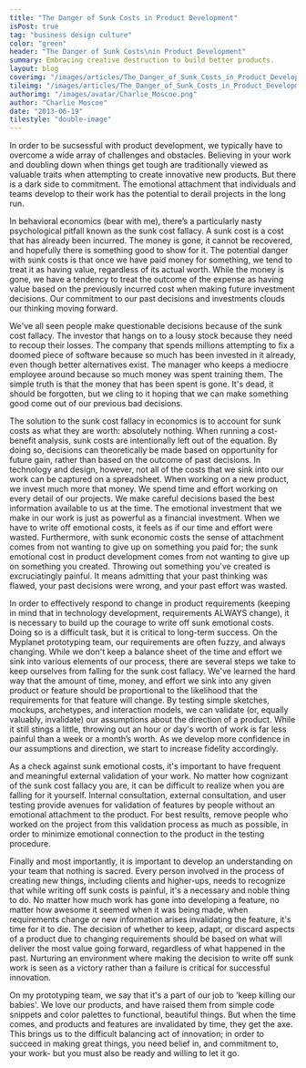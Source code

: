 ```yaml
---
title: "The Danger of Sunk Costs in Product Development"
isPost: true
tag: "business design culture"
color: "green"
header: "The Danger of Sunk Costs\nin Product Development"
summary: Embracing creative destruction to build better products.
layout: blog
coverimg: "/images/articles/The_Danger_of_Sunk_Costs_in_Product_Development/cover.jpg"
tileimg: "/images/articles/The_Danger_of_Sunk_Costs_in_Product_Development/tile.jpg"
authorimg: "/images/avatar/Charlie_Moscoe.png"
author: "Charlie Moscoe"
date: "2013-06-19"
tilestyle: "double-image"
---
```


In order to be sucsessful with product development, we typically have to overcome a wide array of challenges and obstacles.  Believing in your work and doubling down when things get tough are traditionally viewed as valuable traits when attempting to create innovative new products.  But there is a dark side to commitment.  The emotional attachment that individuals and teams develop to their work has the potential to derail projects in the long run.

In behavioral economics (bear with me), there’s a particularly nasty psychological pitfall known as the sunk cost fallacy. A sunk cost is a cost that has already been incurred.  The money is gone, it cannot be recovered, and hopefully there is something good to show for it. The potential danger with sunk costs is that once we have paid money for something, we tend to treat it as having value, regardless of its actual worth. While the money is gone, we have a tendency to treat the outcome of the expense as having value based on the previously incurred cost when making future investment decisions. Our commitment to our past decisions and investments clouds our thinking moving forward.

We've all seen people make questionable decisions because of the sunk cost fallacy.  The investor that hangs on to a lousy stock because they need to recoup their losses. The company that spends millions attempting to fix a doomed piece of software because so much has been invested in it already, even though better alternatives exist.  The manager who keeps a mediocre employee around because so much money was spent training them. The simple truth is that the money that has been spent is gone.  It's dead, it should be forgotten, but we cling to it hoping that we can make something good come out of our previous bad decisions.

The solution to the sunk cost fallacy in economics is to account for sunk costs as what they are worth: absolutely nothing.  When running a cost-benefit analysis, sunk costs are intentionally left out of the equation. By doing so, decisions can theoretically be made based on opportunity for future gain, rather than based on the outcome of past decisions. In technology and design, however, not all of the costs that we sink into our work can be captured on a spreadsheet.
When working on a new product, we invest much more that money. We spend time and effort working on every detail of our projects. We make careful decisions based the best information available to us at the time. The emotional investment that we make in our work is just as powerful as a financial investment.  When we have to write off emotional costs, it feels as if our time and effort were wasted. Furthermore, with sunk economic costs the sense of attachment comes from not wanting to give up on something you paid for; the sunk emotional cost in product development comes from not wanting to give up on something you created. Throwing out something you've created is excruciatingly painful.  It means admitting that your past thinking was flawed, your past decisions were wrong, and your past effort was wasted.

In order to effectively respond to change in product requirements (keeping in mind that in technology development, requirements ALWAYS change), it is necessary to build up the courage to write off sunk emotional costs.  Doing so is a difficult task, but it is critical to long-term success. On the Myplanet prototyping team, our requirements are often fuzzy, and always changing. While we don't keep a balance sheet of the time and effort we sink into various elements of our process, there are several steps we take to keep ourselves from falling for the sunk cost fallacy.
We've learned the hard way that the amount of time, money, and effort we sink into any given product or feature should be proportional to the likelihood that the requirements for that feature will change. By testing simple sketches, mockups, archetypes, and interaction models, we can validate (or, equally valuably, invalidate) our assumptions about the direction of a product. While it still stings a little, throwing out an hour or day's worth of work is far less painful than a week or a month’s worth. As we develop more confidence in our assumptions and direction, we start to increase fidelity accordingly.

As a check against sunk emotional costs, it's important to have frequent and meaningful external validation of your work. No matter how cognizant of the sunk cost fallacy you are, it can be difficult to realize when you are falling for it yourself. Internal consultation, external consultation, and user testing provide avenues for validation of features by people without an emotional attachment to the product.  For best results, remove people who worked on the project from this validation process as much as possible, in order to minimize emotional connection to the product in the testing procedure.

Finally and most importantly, it is important to develop an understanding on your team that nothing is sacred. Every person involved in the process of creating new things, including clients and higher-ups, needs to recognize that while writing off sunk costs is painful, it's a necessary and noble thing to do. No matter how much work has gone into developing a feature, no matter how awesome it seemed when it was being made, when requirements change or new information arises invalidating the feature, it's time for it to die. The decision of whether to keep, adapt, or discard aspects of a product due to changing requirements should be based on what will deliver the most value going forward, regardless of what happened in the past. Nurturing an environment where making the decision to write off sunk work is seen as a victory rather than a failure is critical for successful innovation.

On my prototyping team, we say that it's a part of our job to 'keep killing our babies'. We love our products, and have raised them from simple code snippets and color palettes to functional, beautiful things.  But when the time comes, and products and features are invalidated by time, they get the axe. This brings us to the difficult balancing act of innovation; in order to succeed in making great things, you need belief in, and commitment to, your work- but you must also be ready and willing to let it go.
